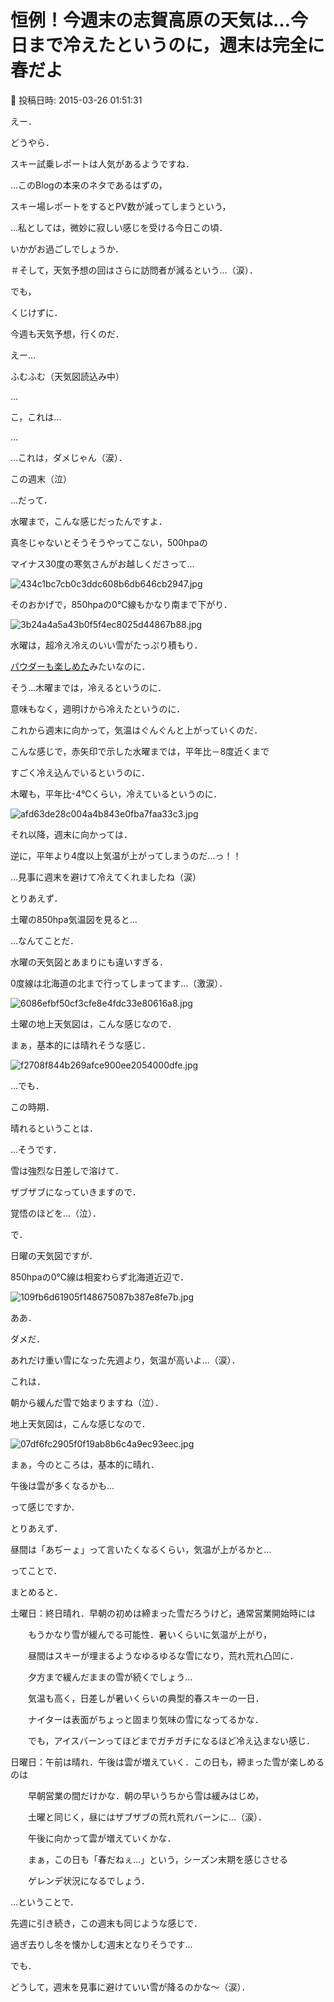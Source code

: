 # 恒例！今週末の志賀高原の天気は…今日まで冷えたというのに，週末は完全に春だよ

📅 投稿日時: 2015-03-26 01:51:31

えー．


どうやら．


スキー試乗レポートは人気があるようですね．


…このBlogの本来のネタであるはずの，


スキー場レポートをするとPV数が減ってしまうという，


…私としては，微妙に寂しい感じを受ける今日この頃．


いかがお過ごしでしょうか．





＃そして，天気予想の回はさらに訪問者が減るという…（涙）．





でも，


くじけずに．


今週も天気予想，行くのだ．





えー…


ふむふむ（天気図読込み中）


…


こ，これは…


…


…これは，ダメじゃん（涙）．


この週末（泣）





…だって．


水曜まで，こんな感じだったんですよ．


真冬じゃないとそうそうやってこない，500hpaの


マイナス30度の寒気さんがお越しくださって…




![434c1bc7cb0c3ddc608b6db646cb2947.jpg](images/434c1bc7cb0c3ddc608b6db646cb2947.jpg)




そのおかげで，850hpaの0℃線もかなり南まで下がり．




![3b24a4a5a43b0f5f4ec8025d44867b88.jpg](images/3b24a4a5a43b0f5f4ec8025d44867b88.jpg)




水曜は，超冷え冷えのいい雪がたっぷり積もり．


[パウダーも楽しめた](http://blog.princehotels.co.jp/yakebi/2015/03/25/)みたいなのに．


そう…木曜までは，冷えるというのに．


意味もなく，週明けから冷えたというのに．


これから週末に向かって，気温はぐんぐんと上がっていくのだ．





こんな感じで，赤矢印で示した水曜までは，平年比－8度近くまで


すごく冷え込んでいるというのに．


木曜も，平年比-4℃くらい，冷えているというのに．




![afd63de28c004a4b843e0fba7faa33c3.jpg](images/afd63de28c004a4b843e0fba7faa33c3.jpg)




それ以降，週末に向かっては．


逆に，平年より4度以上気温が上がってしまうのだ…っ！！


…見事に週末を避けて冷えてくれましたね（涙）





とりあえず．


土曜の850hpa気温図を見ると…


…なんてことだ．


水曜の天気図とあまりにも違いすぎる．


0度線は北海道の北まで行ってしまってます…（激涙）．




![6086efbf50cf3cfe8e4fdc33e80616a8.jpg](images/6086efbf50cf3cfe8e4fdc33e80616a8.jpg)







土曜の地上天気図は，こんな感じなので．


まぁ，基本的には晴れそうな感じ．




![f2708f844b269afce900ee2054000dfe.jpg](images/f2708f844b269afce900ee2054000dfe.jpg)




…でも．


この時期．


晴れるということは．


…そうです．


雪は強烈な日差しで溶けて．


ザブザブになっていきますので．


覚悟のほどを…（泣）．





で．


日曜の天気図ですが．


850hpaの0℃線は相変わらず北海道近辺で．




![109fb6d61905f148675087b387e8fe7b.jpg](images/109fb6d61905f148675087b387e8fe7b.jpg)




ああ．


ダメだ．


あれだけ重い雪になった先週より，気温が高いよ…（涙）．


これは．


朝から緩んだ雪で始まりますね（泣）．


地上天気図は，こんな感じなので．




![07df6fc2905f0f19ab8b6c4a9ec93eec.jpg](images/07df6fc2905f0f19ab8b6c4a9ec93eec.jpg)




まぁ，今のところは，基本的に晴れ．


午後は雲が多くなるかも…


って感じですか．


とりあえず．


昼間は「あぢーょ」って言いたくなるくらい，気温が上がるかと…





ってことで．


まとめると．





土曜日：終日晴れ．早朝の初めは締まった雪だろうけど，通常営業開始時には


　　もうかなり雪が緩んでる可能性．暑いくらいに気温が上がり，


　　昼間はスキーが埋まるようなゆるゆるな雪になり，荒れ荒れ凸凹に．


　　夕方まで緩んだままの雪が続くでしょう…


　　気温も高く，日差しが暑いくらいの典型的春スキーの一日．


　　ナイターは表面がちょっと固まり気味の雪になってるかな．


　　でも，アイスバーンってほどまでガチガチになるほど冷え込まない感じ．





日曜日：午前は晴れ．午後は雲が増えていく．この日も，締まった雪が楽しめるのは


　　早朝営業の間だけかな．朝の早いうちから雪は緩みはじめ，


　　土曜と同じく，昼にはザブザブの荒れ荒れバーンに…（涙）．


　　午後に向かって雲が増えていくかな．


　　まぁ，この日も「春だねぇ…」という，シーズン末期を感じさせる


　　ゲレンデ状況になるでしょう．





…ということで．


先週に引き続き，この週末も同じような感じで．


過ぎ去りし冬を懐かしむ週末となりそうです…





でも．


どうして，週末を見事に避けていい雪が降るのかな～（涙）．

